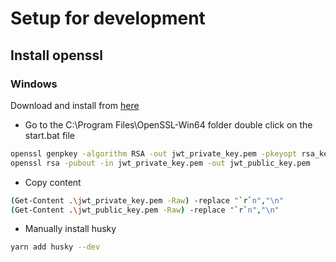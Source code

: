 # Setup for development

## Install openssl

### Windows

Download and install from [here](https://slproweb.com/products/Win32OpenSSL.html)

- Go to the C:\Program Files\OpenSSL-Win64 folder double click on the start.bat file

```bash
openssl genpkey -algorithm RSA -out jwt_private_key.pem -pkeyopt rsa_keygen_bits:2048
openssl rsa -pubout -in jwt_private_key.pem -out jwt_public_key.pem
```

- Copy content

```bash
(Get-Content .\jwt_private_key.pem -Raw) -replace "`r`n","\n"
(Get-Content .\jwt_public_key.pem -Raw) -replace "`r`n","\n"
```

- Manually install husky

```bash
yarn add husky --dev
```
